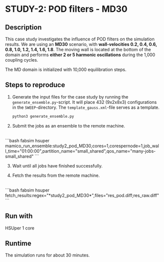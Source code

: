 # STUDY-2: POD filters - MD30


## Description

This case study investigates the influence of POD filters on the simulation results.
We are using an **MD30** scenario, with **wall-velocities 0.2, 0.4, 0.6, 0.8, 1.0, 1.2, 1.4, 1.6, 1.8**.
The moving wall is located at the bottom of the domain and performs **either 2 or 5 harmonic oscillations** during the 1,000 coupling cycles.

The MD domain is initialized with 10,000 equilibration steps.


## Steps to reproduce

1. Generate the input files for the case study by running the `generate_ensemble.py`-script.
It will place 432 (9x2x8x3) configurations in the `SWEEP`-directory.
The `template_gauss.xml`-file serves as a template.

    ```bash
    python3 generate_ensemble.py
    ```

2. Submit the jobs as an ensemble to the remote machine.
<br>
    ```bash
    fabsim hsuper mamico_run_ensemble:study2_pod_MD30,cores=1,corespernode=1,job_wall_time="01:00:00",partition_name="small_shared",qos_name="many-jobs-small_shared"
    ```

3. Wait until all jobs have finished successfully.

4. Fetch the results from the remote machine.
<br>
    ```bash
    fabsim hsuper fetch_results:regex="*study2_pod_MD30*",files="res_pod.diff;res_raw.diff"
    ```


## Run with

HSUper
1 core


## Runtime

The simulation runs for about 30 minutes.